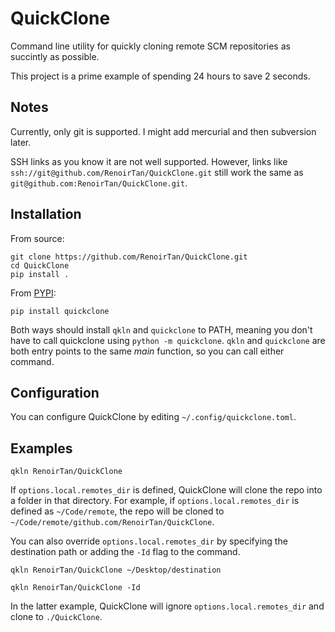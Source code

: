 # QuickClone
Command line utility for quickly cloning remote SCM repositories as succintly as possible.

This project is a prime example of spending 24 hours to save 2 seconds.

## Notes

Currently, only git is supported. I might add mercurial and then subversion
later.

SSH links as you know it are not well supported. However, links like
`ssh://git@github.com/RenoirTan/QuickClone.git` still work the same as
`git@github.com:RenoirTan/QuickClone.git`.

## Installation

From source:

```shell
git clone https://github.com/RenoirTan/QuickClone.git
cd QuickClone
pip install .
```

From [PYPI](https://pypi.org):

```shell
pip install quickclone
```

Both ways should install `qkln` and `quickclone` to PATH, meaning you don't have
to call quickclone using `python -m quickclone`. `qkln` and `quickclone` are
both entry points to the same *main* function, so you can call either command.

## Configuration

You can configure QuickClone by editing `~/.config/quickclone.toml`.


## Examples

```shell
qkln RenoirTan/QuickClone
```

If `options.local.remotes_dir` is defined, QuickClone will clone the repo into
a folder in that directory. For example, if `options.local.remotes_dir` is
defined as `~/Code/remote`, the repo will be cloned to
`~/Code/remote/github.com/RenoirTan/QuickClone`.

You can also override `options.local.remotes_dir` by specifying the destination
path or adding the `-Id` flag to the command.

```shell
qkln RenoirTan/QuickClone ~/Desktop/destination
```

```shell
qkln RenoirTan/QuickClone -Id
```

In the latter example, QuickClone will ignore `options.local.remotes_dir` and
clone to `./QuickClone`.
